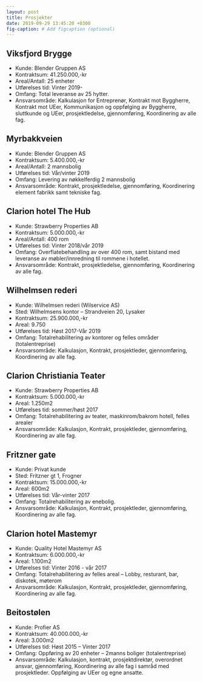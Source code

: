 ```yaml
---
layout: post
title: Prosjekter
date: 2019-09-29 13:45:20 +0300
fig-caption: # Add figcaption (optional)
---
```





## Viksfjord Brygge
* Kunde: Blender Gruppen AS
* Kontraktsum: 41.250.000,-kr
* Areal/Antall: 25 enheter
* Utførelses tid: Vinter 2019-
* Omfang: Total leveranse av 25 hytter. 
* Ansvarsområde: Kalkulasjon for Entreprenør, Kontrakt mot Byggherre, Kontrakt mot UEer, Kommunikasjon og oppfølging av Byggherre, sluttkunde og UEer, prosjektledelse, gjennomføring, Koordinering av alle fag.

## Myrbakkveien 
* Kunde: Blender Gruppen AS
* Kontraktsum: 5.400.000,-kr
* Areal/Antall: 2 mannsbolig
* Utførelses tid: Vår/vinter 2019
* Omfang: Levering av nøkkelferdig 2 mannsbolig
* Ansvarsområde: Kontrakt, prosjektledelse, gjennomføring, Koordinering element fabrikk samt tekniske fag.

## Clarion hotel The Hub
* Kunde: Strawberry Properties AB
* Kontraktsum: 5.000.000,-kr
* Areal/Antall: 400 rom
* Utførelses tid: Vinter 2018/vår 2019
* Omfang: Overflatebehandling av over 400 rom, samt bistand med leveranse av møbler/innredning til rommene i hotellet.
* Ansvarsområde: Kontrakt, prosjektledelse, gjennomføring, Koordinering av alle fag.

## Wilhelmsen rederi
* Kunde: Wilhelmsen rederi (Wilservice AS)
* Sted: Wilhelmsens kontor – Strandveien 20, Lysaker
* Kontraktsum: 25.900.000,-kr
* Areal: 9.750
* Utførelses tid: Høst 2017-Vår 2019
* Omfang: Totalrehabilitering av kontorer og felles områder (totalentreprise)
* Ansvarsområde: Kalkulasjon, Kontrakt, prosjektleder, gjennomføring, Koordinering av alle fag.

## Clarion Christiania Teater
* Kunde: Strawberry Properties AB
* Kontraktsum: 5.000.000,-kr
* Areal: 1.250m2
* Utførelses tid: sommer/høst 2017
* Omfang: Totalrehabilitering av teater, maskinrom/bakrom hotell, felles arealer
* Ansvarsområde: Kalkulasjon, Kontrakt, prosjektleder, gjennomføring, Koordinering av alle fag.

## Fritzner gate
* Kunde: Privat kunde
* Sted: Fritzner gt 1, Frogner
* Kontraktsum: 15.000.000,-kr
* Areal: 600m2
* Utførelses tid: Vår-vinter 2017
* Omfang: Totalrehabilitering av enebolig.
* Ansvarsområde: Kalkulasjon, Kontrakt, prosjektleder, gjennomføring, Koordinering av alle fag.

## Clarion hotel Mastemyr
* Kunde: Quality Hotel Mastemyr AS
* Kontraktsum: 6.000.000,-kr
* Areal: 1.100m2
* Utførelses tid: Vinter 2016 - vår 2017
* Omfang: Totalrehabilitering av felles areal – Lobby, resturant, bar, diskotek, møterom 
* Ansvarsområde: Kalkulasjon, Kontrakt, prosjektleder, gjennomføring, Koordinering av alle fag.

## Beitostølen
* Kunde: Profier AS
* Kontraktsum: 40.000.000,-kr
* Areal: 3.000m2
* Utførelses tid: Høst 2015 – Vinter 2017
* Omfang: Oppføring av 20 enheter – 2manns boliger (totalentreprise)
* Ansvarsområde: Kalkulasjon, kontrakt, prosjektdirektør, overordnet ansvar, gjennomføring, Koordinering av alle fag i samråd med prosjektleder. Oppfølging av UEer og egne ansatte. 

